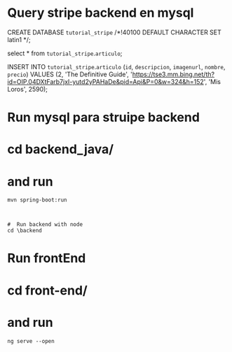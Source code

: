 # Query stripe backend en mysql

CREATE DATABASE `tutorial_stripe` /*!40100 DEFAULT CHARACTER SET latin1 */;


select * from `tutorial_stripe`.`articulo`;

INSERT INTO `tutorial_stripe`.`articulo`
(`id`,
`descripcion`,
`imagenurl`,
`nombre`,
`precio`)
VALUES
(2,
 'The Definitive Guide',
'https://tse3.mm.bing.net/th?id=OIP.04DXtFarb7jxI-yutd2yPAHaDe&pid=Api&P=0&w=324&h=152',
'Mis Loros',
2590);

# Run mysql para struipe backend
# cd backend_java/
# and run
    mvn spring-boot:run



    #  Run backend with node
    cd \backend


  # Run frontEnd
  # cd front-end/
  # and run
    ng serve --open
  
